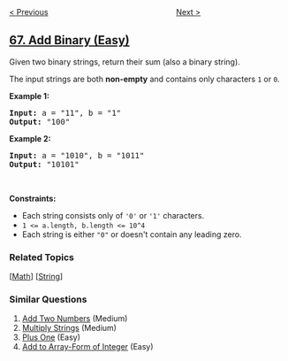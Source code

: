 <!--|This file generated by command(leetcode description); DO NOT EDIT.    |-->
<!--+----------------------------------------------------------------------+-->
<!--|@author    openset <openset.wang@gmail.com>                           |-->
<!--|@link      https://github.com/openset                                 |-->
<!--|@home      https://github.com/openset/leetcode                        |-->
<!--+----------------------------------------------------------------------+-->

[< Previous](../plus-one "Plus One")
　　　　　　　　　　　　　　　　
[Next >](../text-justification "Text Justification")

## [67. Add Binary (Easy)](https://leetcode.com/problems/add-binary "二进制求和")

<p>Given two binary strings, return their sum (also a binary string).</p>

<p>The input strings are both <strong>non-empty</strong> and contains only characters <code>1</code> or&nbsp;<code>0</code>.</p>

<p><strong>Example 1:</strong></p>

<pre>
<strong>Input:</strong> a = &quot;11&quot;, b = &quot;1&quot;
<strong>Output:</strong> &quot;100&quot;</pre>

<p><strong>Example 2:</strong></p>

<pre>
<strong>Input:</strong> a = &quot;1010&quot;, b = &quot;1011&quot;
<strong>Output:</strong> &quot;10101&quot;</pre>

<p>&nbsp;</p>
<p><strong>Constraints:</strong></p>

<ul>
	<li>Each string consists only of <code>&#39;0&#39;</code> or <code>&#39;1&#39;</code> characters.</li>
	<li><code>1 &lt;= a.length, b.length &lt;= 10^4</code></li>
	<li>Each string is either <code>&quot;0&quot;</code> or doesn&#39;t contain any leading zero.</li>
</ul>

### Related Topics
  [[Math](../../tag/math/README.md)]
  [[String](../../tag/string/README.md)]

### Similar Questions
  1. [Add Two Numbers](../add-two-numbers) (Medium)
  1. [Multiply Strings](../multiply-strings) (Medium)
  1. [Plus One](../plus-one) (Easy)
  1. [Add to Array-Form of Integer](../add-to-array-form-of-integer) (Easy)
